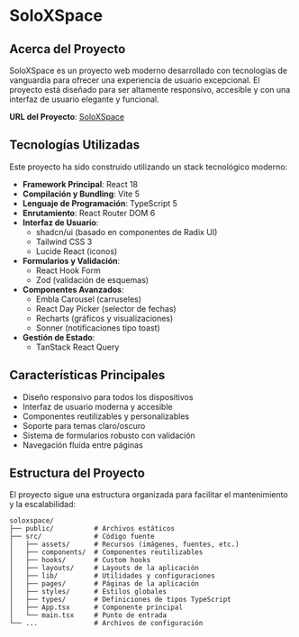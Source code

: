 # SoloXSpace

## Acerca del Proyecto

SoloXSpace es un proyecto web moderno desarrollado con tecnologías de vanguardia para ofrecer una experiencia de usuario excepcional. El proyecto está diseñado para ser altamente responsivo, accesible y con una interfaz de usuario elegante y funcional.

**URL del Proyecto**: [SoloXSpace](https://soloxspace.com)

## Tecnologías Utilizadas

Este proyecto ha sido construido utilizando un stack tecnológico moderno:

- **Framework Principal**: React 18
- **Compilación y Bundling**: Vite 5
- **Lenguaje de Programación**: TypeScript 5
- **Enrutamiento**: React Router DOM 6
- **Interfaz de Usuario**:
  - shadcn/ui (basado en componentes de Radix UI)
  - Tailwind CSS 3
  - Lucide React (iconos)
- **Formularios y Validación**:
  - React Hook Form
  - Zod (validación de esquemas)
- **Componentes Avanzados**:
  - Embla Carousel (carruseles)
  - React Day Picker (selector de fechas)
  - Recharts (gráficos y visualizaciones)
  - Sonner (notificaciones tipo toast)
- **Gestión de Estado**:
  - TanStack React Query

## Características Principales

- Diseño responsivo para todos los dispositivos
- Interfaz de usuario moderna y accesible
- Componentes reutilizables y personalizables
- Soporte para temas claro/oscuro
- Sistema de formularios robusto con validación
- Navegación fluida entre páginas

## Estructura del Proyecto

El proyecto sigue una estructura organizada para facilitar el mantenimiento y la escalabilidad:

```
soloxspace/
├── public/          # Archivos estáticos
├── src/             # Código fuente
│   ├── assets/      # Recursos (imágenes, fuentes, etc.)
│   ├── components/  # Componentes reutilizables
│   ├── hooks/       # Custom hooks
│   ├── layouts/     # Layouts de la aplicación
│   ├── lib/         # Utilidades y configuraciones
│   ├── pages/       # Páginas de la aplicación
│   ├── styles/      # Estilos globales
│   ├── types/       # Definiciones de tipos TypeScript
│   ├── App.tsx      # Componente principal
│   └── main.tsx     # Punto de entrada
└── ...              # Archivos de configuración
```
